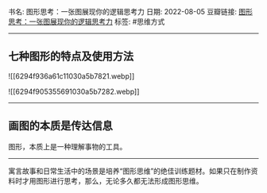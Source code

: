 
书名:  图形思考：一张图展现你的逻辑思考力
日期: 2022-08-05
豆瓣链接: [图形思考：一张图展现你的逻辑思考力](https://book.douban.com/subject/34927005/)
标签: #思维方式 

----


## 七种图形的特点及使用方法

![[6294f936a61c11030a5b7821.webp]]

![[6294f905355691030a5b7282.webp]]

----

## 画图的本质是传达信息
图形，本质上是一种理解事物的工具。

----

寓言故事和日常生活中的场景是培养“图形思维”的绝佳训练题材。如果只在制作资料时才用图形进行思考，那么，无论多久都无法形成图形思维。